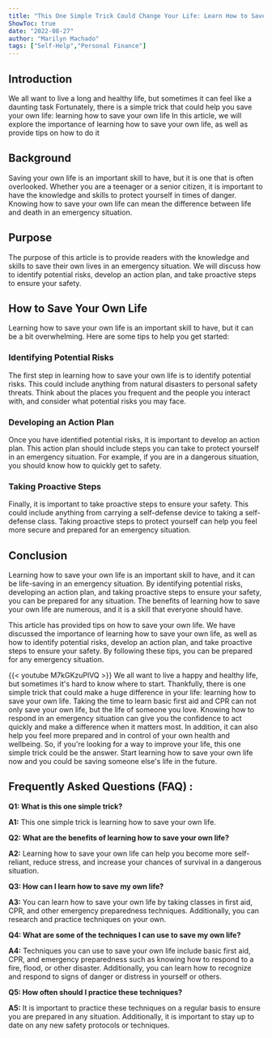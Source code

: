 ```yaml
---
title: "This One Simple Trick Could Change Your Life: Learn How to Save Your Own Life Now!"
ShowToc: true 
date: "2022-08-27"
author: "Marilyn Machado" 
tags: ["Self-Help","Personal Finance"]
---
```

## Introduction

We all want to live a long and healthy life, but sometimes it can feel like a daunting task Fortunately, there is a simple trick that could help you save your own life: learning how to save your own life In this article, we will explore the importance of learning how to save your own life, as well as provide tips on how to do it 

## Background

Saving your own life is an important skill to have, but it is one that is often overlooked. Whether you are a teenager or a senior citizen, it is important to have the knowledge and skills to protect yourself in times of danger. Knowing how to save your own life can mean the difference between life and death in an emergency situation. 

## Purpose

The purpose of this article is to provide readers with the knowledge and skills to save their own lives in an emergency situation. We will discuss how to identify potential risks, develop an action plan, and take proactive steps to ensure your safety. 

## How to Save Your Own Life

Learning how to save your own life is an important skill to have, but it can be a bit overwhelming. Here are some tips to help you get started: 

### Identifying Potential Risks

The first step in learning how to save your own life is to identify potential risks. This could include anything from natural disasters to personal safety threats. Think about the places you frequent and the people you interact with, and consider what potential risks you may face. 

### Developing an Action Plan

Once you have identified potential risks, it is important to develop an action plan. This action plan should include steps you can take to protect yourself in an emergency situation. For example, if you are in a dangerous situation, you should know how to quickly get to safety. 

### Taking Proactive Steps

Finally, it is important to take proactive steps to ensure your safety. This could include anything from carrying a self-defense device to taking a self-defense class. Taking proactive steps to protect yourself can help you feel more secure and prepared for an emergency situation. 

## Conclusion

Learning how to save your own life is an important skill to have, and it can be life-saving in an emergency situation. By identifying potential risks, developing an action plan, and taking proactive steps to ensure your safety, you can be prepared for any situation. The benefits of learning how to save your own life are numerous, and it is a skill that everyone should have. 

This article has provided tips on how to save your own life. We have discussed the importance of learning how to save your own life, as well as how to identify potential risks, develop an action plan, and take proactive steps to ensure your safety. By following these tips, you can be prepared for any emergency situation.

{{< youtube M7kGKzuPlVQ >}} 
We all want to live a happy and healthy life, but sometimes it's hard to know where to start. Thankfully, there is one simple trick that could make a huge difference in your life: learning how to save your own life. Taking the time to learn basic first aid and CPR can not only save your own life, but the life of someone you love. Knowing how to respond in an emergency situation can give you the confidence to act quickly and make a difference when it matters most. In addition, it can also help you feel more prepared and in control of your own health and wellbeing. So, if you're looking for a way to improve your life, this one simple trick could be the answer. Start learning how to save your own life now and you could be saving someone else's life in the future.

## Frequently Asked Questions (FAQ) :
**Q1: What is this one simple trick?**

**A1:** This one simple trick is learning how to save your own life. 

**Q2: What are the benefits of learning how to save your own life?**

**A2:** Learning how to save your own life can help you become more self-reliant, reduce stress, and increase your chances of survival in a dangerous situation. 

**Q3: How can I learn how to save my own life?**

**A3:** You can learn how to save your own life by taking classes in first aid, CPR, and other emergency preparedness techniques. Additionally, you can research and practice techniques on your own. 

**Q4: What are some of the techniques I can use to save my own life?**

**A4:** Techniques you can use to save your own life include basic first aid, CPR, and emergency preparedness such as knowing how to respond to a fire, flood, or other disaster. Additionally, you can learn how to recognize and respond to signs of danger or distress in yourself or others. 

**Q5: How often should I practice these techniques?**

**A5:** It is important to practice these techniques on a regular basis to ensure you are prepared in any situation. Additionally, it is important to stay up to date on any new safety protocols or techniques.



